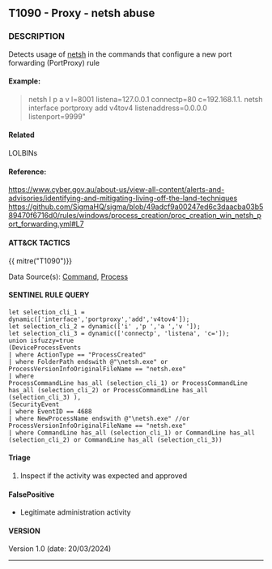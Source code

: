 ## T1090 - Proxy - netsh abuse
  
###  DESCRIPTION

Detects usage of [netsh](https://attack.mitre.org/software/S0108) in the commands that configure a new port forwarding (PortProxy) rule     

#### Example:

> netsh I p a v l=8001 listena=127.0.0.1 connectp=80 c=192.168.1.1. 
> netsh interface portproxy add v4tov4 listenaddress=0.0.0.0 listenport=9999"  

#### Related
LOLBINs


#### Reference:

https://www.cyber.gov.au/about-us/view-all-content/alerts-and-advisories/identifying-and-mitigating-living-off-the-land-techniques  
https://github.com/SigmaHQ/sigma/blob/49adcf9a00247ed6c3daacba03b589470f6716d0/rules/windows/process_creation/proc_creation_win_netsh_port_forwarding.yml#L7   

####  ATT&CK TACTICS

{{ mitre("T1090")}}


Data Source(s): [Command](https://attack.mitre.org/datasources/DS0017), [Process](https://attack.mitre.org/datasources/DS0009/)

#### SENTINEL RULE QUERY

~~~
let selection_cli_1 = dynamic(['interface','portproxy','add','v4tov4']);
let selection_cli_2 = dynamic(['i' ,'p ','a ','v ']);
let selection_cli_3 = dynamic(['connectp', 'listena', 'c=']);
union isfuzzy=true 
(DeviceProcessEvents
| where ActionType == "ProcessCreated"
| where FolderPath endswith @"\netsh.exe" or ProcessVersionInfoOriginalFileName == "netsh.exe"
| where 
ProcessCommandLine has_all (selection_cli_1) or ProcessCommandLine has_all (selection_cli_2) or ProcessCommandLine has_all (selection_cli_3) ),
(SecurityEvent
| where EventID == 4688
| where NewProcessName endswith @"\netsh.exe" //or ProcessVersionInfoOriginalFileName == "netsh.exe"
| where CommandLine has_all (selection_cli_1) or CommandLine has_all (selection_cli_2) or CommandLine has_all (selection_cli_3))
~~~

#### Triage

1. Inspect if the activity was expected and approved    

#### FalsePositive

- Legitimate administration activity   

#### VERSION

Version 1.0 (date: 20/03/2024)

___
